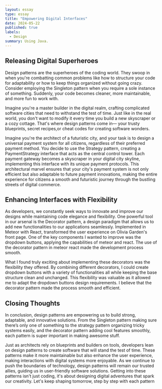```yaml
---
layout: essay
type: essay
title: "Empowering Digital Interfaces"
date: 2024-05-22
published: true
labels:
  - Design
summary: Using Java.
---
```


## Releasing Digital Superheroes
Design patterns are the superheroes of the coding world. They swoop in when you're combatting common problems like how to structure your code for adaptability or how to keep things organized without going crazy. Consider employing the Singleton pattern when you require a sole instance of something. Suddenly, your code becomes cleaner, more maintainable, and more fun to work with. 

Imagine you're a master builder in the digital realm, crafting complicated software cities that need to withstand the test of time. Just like in the real world, you don't want to modify it every time you build a new skyscraper or a cozy cottage. That's where design patterns come in— your trusty blueprints, secret recipes,or cheat codes for creating software wonders.

Imagine you're the architect of a futuristic city, and your task is to design a universal payment system for all citizens, regardless of their preferred payment method. You decide to use the Strategy pattern, creating a PaymentStrategy interface that acts as the central control tower. Each payment gateway becomes a skyscraper in your digital city skyline, implementing this interface with its unique payment protocols. This architectural marvel ensures that your city's payment system is not only efficient but also adaptable to future payment innovations, making the entire experience for citizens a smooth and futuristic journey through the bustling streets of digital commerce.


## Enhancing Interfaces with Flexibility
As developers, we constantly seek ways to innovate and improve our designs while maintaining code elegance and flexibility. One powerful tool in our arsenal is the Decorator pattern, a design paradigm that allows us to add new functionalities to our applications seamlessly. Implemented  in Meteor with React, transformed the user experience on Olivia Garden's front page. One of the key components I wanted to  improve was the dropdown buttons, applying the capabilities of meteor and react. The use of the decorator pattern in meteor react made the development process smooth.

What I found truly exciting about implementing these decorators was the flexibility they offered. By combining different decorators, I could create dropdown buttons with a variety of functionalities all while keeping the base structure clean and unchanged. This flexibility was valuable as it allowed me to adapt the dropdown buttons design requirements. I believe that the  decorator pattern made the process smooth and efficient.

## Closing Thoughts
In conclusion, design patterns are empowering us to build strong, adaptable, and innovative solutions. From the Singleton pattern making sure there’s only one of something to the strategy pattern organizing tricky systems easily, and the decorator pattern adding cool features smoothly, each pattern is super important in making awesome stuff.

Just as architects rely on blueprints and builders on tools, developers lean on design patterns to create software that will stand the test of time. These patterns make it  more maintainable but also enhance the user experience, making interactions with digital systems more enjoyable. As we continue to push the boundaries of technology, design patterns will remain our trusted allies, guiding us in  user-friendly software solutions. Getting into these patterns isn't just coding, it's about designing digital adventures that spark our creativity. Let's keep shaping tomorrow, step by step with each pattern
